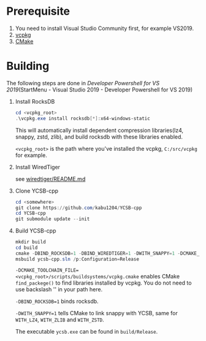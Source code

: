 # Prerequisite

1. You need to install Visual Studio Community first, for example VS2019.
2. [vcpkg](https://github.com/microsoft/vcpkg)
3. [CMake](https://cmake.org/download/)

# Building

The following steps are done in *Developer Powershell for VS 2019*(StartMenu - Visual Studio 2019 - Developer Powershell for VS 2019)

1. Install RocksDB
    ```powershell
   cd <vcpkg_root>
   .\vcpkg.exe install rocksdb[*]:x64-windows-static
    ```
   This will automatically install dependent compression libraries(lz4, snappy, zstd, zlib), and build rocksdb with these libraries enabled.

   `<vcpkg_root>` is the path where you've installed the vcpkg, `C:/src/vcpkg` for example.

2. Install WiredTiger

    see [wiredtiger/README.md](wiredtiger/README.md)

3. Clone YCSB-cpp
    ```powershell
   cd <somewhere>
   git clone https://github.com/kabu1204/YCSB-cpp
   cd YCSB-cpp
   git submodule update --init
   ```
4. Build YCSB-cpp
    ```powershell
    mkdir build
    cd build
    cmake -DBIND_ROCKSDB=1 -DBIND_WIREDTIGER=1 -DWITH_SNAPPY=1 -DCMAKE_TOOLCHAIN_FILE=<vcpkg_root>/scripts/buildsystems/vcpkg.cmake -DVCPKG_TARGET_TRIPLET=x64-windows-static ..
    msbuild ycsb-cpp.sln /p:Configuration=Release
    ```
   `-DCMAKE_TOOLCHAIN_FILE=<vcpkg_root>/scripts/buildsystems/vcpkg.cmake` enables CMake `find_packege()` to find libraries
   installed by vcpkg. You do not need to use backslash '\' in your path here.

   `-DBIND_ROCKSDB=1` binds rocksdb.

   `-DWITH_SNAPPY=1` tells CMake to link snappy with YCSB, same for `WITH_LZ4`, `WITH_ZLIB` and `WITH_ZSTD`.

   The executable `ycsb.exe` can be found in `build/Release`.